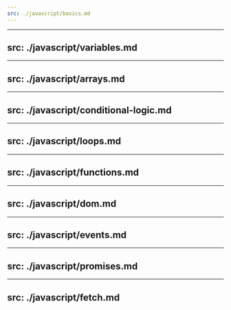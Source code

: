 ```yaml
---
src: ./javascript/basics.md
---
```


---
src: ./javascript/variables.md
---

---
src: ./javascript/arrays.md
---

---
src: ./javascript/conditional-logic.md
---

---
src: ./javascript/loops.md
---

---
src: ./javascript/functions.md
---

---
src: ./javascript/dom.md
---

---
src: ./javascript/events.md
---

---
src: ./javascript/promises.md
---

---
src: ./javascript/fetch.md
---